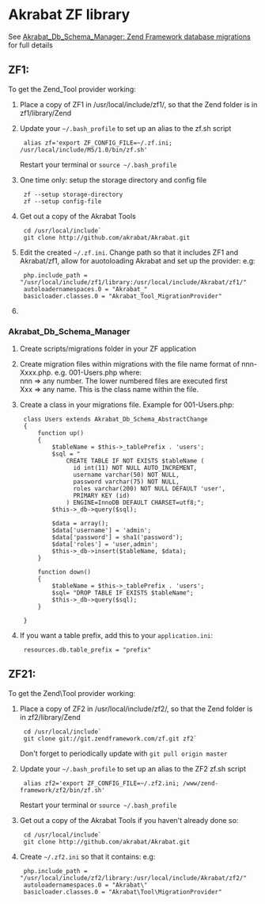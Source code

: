 # Akrabat ZF library

See [Akrabat_Db_Schema_Manager: Zend Framework database migrations](http://akrabat.com/zend-framework/akrabat_db_schema_manager-zend-framework-database-migrations/) for full details

## ZF1:

To get the Zend_Tool provider working:

1. Place a copy of ZF1 in /usr/local/include/zf1/, so that the Zend folder is in zf1/library/Zend
2. Update your `~/.bash_profile` to set up an alias to the zf.sh script

        alias zf='export ZF_CONFIG_FILE=~/.zf.ini; /usr/local/include/M5/1.0/bin/zf.sh'
    
   Restart your terminal or `source ~/.bash_profile`
3. One time only: setup the storage directory and config file
    
        zf --setup storage-directory
        zf --setup config-file
        
4. Get out a copy of the Akrabat Tools
        
        cd /usr/local/include`
        git clone http://github.com/akrabat/Akrabat.git
        
5. Edit the created `~/.zf.ini`. Change path so that it includes ZF1 and Akrabat/zf1, allow for auotoloading Akrabat and set up the provider:
    e.g:
    
        php.include_path = "/usr/local/include/zf1/library:/usr/local/include/Akrabat/zf1/"
        autoloadernamespaces.0 = "Akrabat_"
        basicloader.classes.0 = "Akrabat_Tool_MigrationProvider"
6. 

### Akrabat_Db_Schema_Manager

1. Create scripts/migrations folder in your ZF application
2. Create migration files within migrations with the file name format of nnn-Xxxx.php. e.g. 001-Users.php
    where:  
       nnn => any number. The lower numbered files are executed first  
       Xxx => any name. This is the class name within the file.

3. Create a class in your migrations file. Example for 001-Users.php:
    
        class Users extends Akrabat_Db_Schema_AbstractChange 
        {
            function up()
            {
                $tableName = $this->_tablePrefix . 'users';
                $sql = "
                    CREATE TABLE IF NOT EXISTS $tableName (
                      id int(11) NOT NULL AUTO_INCREMENT,
                      username varchar(50) NOT NULL,
                      password varchar(75) NOT NULL,
                      roles varchar(200) NOT NULL DEFAULT 'user',
                      PRIMARY KEY (id)
                    ) ENGINE=InnoDB DEFAULT CHARSET=utf8;";
                $this->_db->query($sql);
        
                $data = array();
                $data['username'] = 'admin';
                $data['password'] = sha1('password');
                $data['roles'] = 'user,admin';
                $this->_db->insert($tableName, $data);
            }
            
            function down()
            {
                $tableName = $this->_tablePrefix . 'users';
                $sql= "DROP TABLE IF EXISTS $tableName";
                $this->_db->query($sql);
            }
        
        }
        
4. If you want a table prefix, add this to your `application.ini`:

        resources.db.table_prefix = "prefix"



## ZF21:

To get the Zend\Tool provider working:

1. Place a copy of ZF2 in /usr/local/include/zf2/, so that the Zend folder is in zf2/library/Zend
    
        cd /usr/local/include`
        git clone git://git.zendframework.com/zf.git zf2`
    
    Don't forget to periodically update with `git pull origin master`
2. Update your `~/.bash_profile` to set up an alias to the ZF2 zf.sh script

        alias zf2='export ZF_CONFIG_FILE=~/.zf2.ini; /www/zend-framework/zf2/bin/zf.sh'
    
    Restart your terminal or `source ~/.bash_profile`
4. Get out a copy of the Akrabat Tools if you haven't already done so:
        
        cd /usr/local/include`
        git clone http://github.com/akrabat/Akrabat.git

5. Create `~/.zf2.ini` so that it contains:
    e.g:
    
        php.include_path = "/usr/local/include/zf2/library:/usr/local/include/Akrabat/zf2/"
        autoloadernamespaces.0 = "Akrabat\"
        basicloader.classes.0 = "Akrabat\Tool\MigrationProvider"

